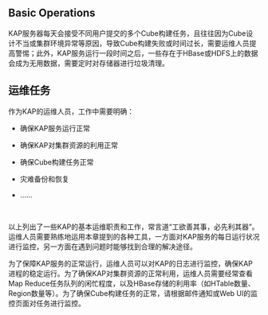 ## Basic Operations
KAP服务器每天会接受不同用户提交的多个Cube构建任务，且往往因为Cube设计不当或集群环境异常等原因，导致Cube构建失败或时间过长，需要运维人员提高警惕；此外，KAP服务运行一段时间之后，一些存在于HBase或HDFS上的数据会成为无用数据，需要定时对存储器进行垃圾清理。

## 运维任务
作为KAP的运维人员，工作中需要明确：
* 确保KAP服务运行正常
* 确保KAP对集群资源的利用正常
* 确保Cube构建任务正常
* 灾难备份和恢复
* ……

  ​

以上列出了一些KAP的基本运维职责和工作，常言道“工欲善其事，必先利其器”。运维人员需要熟练地运用本章提到的各种工具，一方面对KAP服务的每日运行状况进行监控，另一方面在遇到问题时能够找到合理的解决途径。

为了保障KAP服务的正常运行，运维人员可以对KAP的日志进行监控，确保KAP进程的稳定运行。为了确保KAP对集群资源的正常利用，运维人员需要经常查看Map Reduce任务队列的闲忙程度，以及HBase存储的利用率（如HTable数量、Region数量等）。为了确保Cube构建任务的正常，请根据邮件通知或Web UI的监控页面对任务进行监控。
